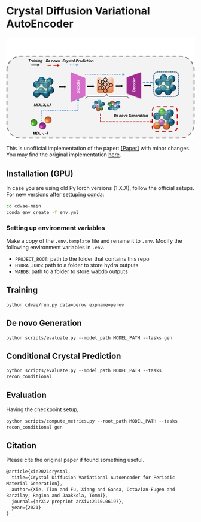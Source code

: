 # Crystal Diffusion Variational AutoEncoder

<p align="center">
  <img src="cdvae-main/assets/arch.png" /> 
</p>


This is unofficial implementation of the paper: [[Paper]](https://arxiv.org/abs/2110.06197) with minor changes. You may find the original implementation [here](https://github.com/txie-93/cdvae).

## Installation (GPU)
In case you are using old PyTorch versions (1.X.X), follow the official setups. For new versions after settuping [conda](https://conda.io/docs/index.html):
```bash
cd cdvae-main
conda env create -f env.yml
```
### Setting up environment variables

Make a copy of the `.env.template` file and rename it to `.env`. Modify the following environment variables in `.env`.

- `PROJECT_ROOT`: path to the folder that contains this repo
- `HYDRA_JOBS`: path to a folder to store hydra outputs
- `WABDB`: path to a folder to store wabdb outputs

## Training
```
python cdvae/run.py data=perov expname=perov
```

## De novo Generation
```
python scripts/evaluate.py --model_path MODEL_PATH --tasks gen
```

## Conditional Crystal Prediction

```
python scripts/evaluate.py --model_path MODEL_PATH --tasks recon_conditional
```

## Evaluation
Having the checkpoint setup, 

```
python scripts/compute_metrics.py --root_path MODEL_PATH --tasks recon_conditional gen
```
## Citation
Please cite the original paper if found something useful.
```
@article{xie2021crystal,
  title={Crystal Diffusion Variational Autoencoder for Periodic Material Generation},
  author={Xie, Tian and Fu, Xiang and Ganea, Octavian-Eugen and Barzilay, Regina and Jaakkola, Tommi},
  journal={arXiv preprint arXiv:2110.06197},
  year={2021}
}
```
